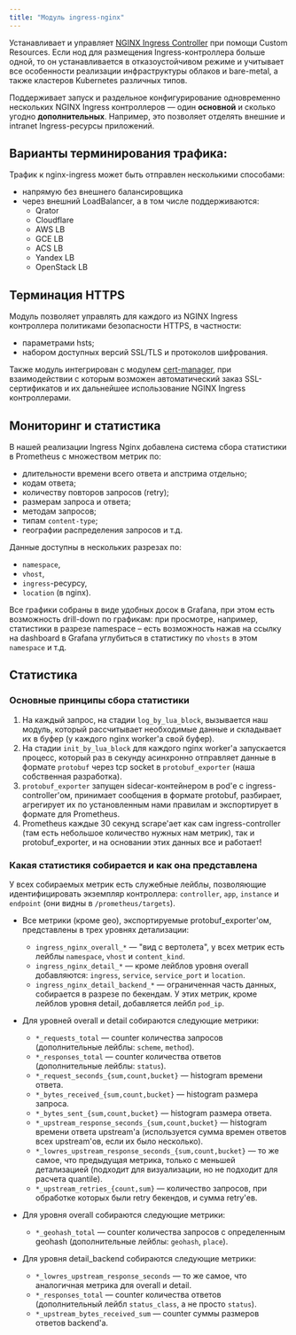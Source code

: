 ```yaml
---
title: "Модуль ingress-nginx"
---
```


Устанавливает и управляет [NGINX Ingress Controller](https://github.com/kubernetes/ingress-nginx) при помощи Custom Resources. Если нод для размещения Ingress-контроллера больше одной, то он устанавливается в отказоустойчивом режиме и учитывает все особенности реализации инфраструктуры облаков и bare-metal, а также кластеров Kubernetes различных типов.

Поддерживает запуск и раздельное конфигурирование одновременно нескольких NGINX Ingress контроллеров — один **основной** и сколько угодно **дополнительных**. Например, это позволяет отделять внешние и intranet Ingress-ресурсы приложений.

## Варианты терминирования трафика:
Трафик к nginx-ingress может быть отправлен несколькими способами:
- напрямую без внешнего балансировщика
- через внешний LoadBalancer, а в том числе поддерживаются:
  - Qrator
  - Cloudflare
  - AWS LB
  - GCE LB
  - ACS LB
  - Yandex LB
  - OpenStack LB

## Терминация HTTPS
Модуль позволяет управлять для каждого из NGINX Ingress контроллера политиками безопасности HTTPS, в частности:
- параметрами hsts;
- набором доступных версий SSL/TLS и протоколов шифрования.

Также модуль интегрирован с модулем [cert-manager](/modules/101-cert-manager/), при взаимодействии с которым возможен автоматический заказ SSL-сертификатов и их дальнейшее использование NGINX Ingress контроллерaми.

## Мониторинг и статистика
В нашей реализации Ingress Nginx добавлена система сбора статистики в Prometheus с множеством метрик по:
- длительности времени всего ответа и апстрима отдельно;
- кодам ответа;
- количеству повторов запросов (retry);
- размерам запроса и ответа;
- методам запросов;
- типам `content-type`;
- географии распределения запросов и т.д.

Данные доступны в нескольких разрезах по:
- `namespace`,
- `vhost`,
- `ingress`-ресурсу,
- `location` (в nginx).

Все графики собраны в виде удобных досок в Grafana, при этом есть возможность drill-down по графикам: при просмотре, например, статистики в разрезе namespace – есть возможность нажав на ссылку на dashboard в Grafana углубиться в статистику по `vhosts` в этом `namespace` и т.д.

## Статистика

### Основные принципы сбора статистики

1. На каждый запрос, на стадии `log_by_lua_block`, вызывается наш модуль, который рассчитывает необходимые данные и складывает их в буфер (у каждого nginx worker'а свой буфер).
2. На стадии `init_by_lua_block` для каждого nginx worker'а запускается процесс, который раз в секунду асинхронно отправляет данные в формате `protobuf` через tcp socket в `protobuf_exporter` (наша собственная разработка). 
3. `protobuf_exporter` запущен sidecar-контейнером в pod'е с ingress-controller'ом, принимает сообщения в формате protobuf, разбирает, агрегирует их по установленным нами правилам и экспортирует в формате для Prometheus.
4. Prometheus каждые 30 секунд scrape'ает как сам ingress-controller (там есть небольшое количество нужных нам метрик), так и protobuf_exporter, и на основании этих данных все и работает!

### Какая статистикя собирается и как она представлена

У всех собираемых метрик есть служебные лейблы, позволяющие идентифицировать экземпляр контроллера: `controller`, `app`, `instance` и `endpoint` (они видны в `/prometheus/targets`).

* Все метрики (кроме geo), экспортируемые protobuf_exporter'ом, представлены в трех уровнях детализации:
    * `ingress_nginx_overall_*` — "вид с вертолета", у всех метрик есть лейблы `namespace`, `vhost` и `content_kind`.
    * `ingress_nginx_detail_*` — кроме лейблов уровня overall добавляются: `ingress`, `service`, `service_port` и `location`.
    * `ingress_nginx_detail_backend_*` — ограниченная часть данных, собирается в разрезе по бекендам. У этих метрик, кроме лейблов уровня detail, добавляется лейбл `pod_ip`.

* Для уровней overall и detail собираются следующие метрики:
    * `*_requests_total` — counter количества запросов (дополнительные лейблы: `scheme`, `method`).
    * `*_responses_total` — counter количества ответов (дополнительные лейблы: `status`).
    * `*_request_seconds_{sum,count,bucket}` — histogram времени ответа.
    * `*_bytes_received_{sum,count,bucket}` — histogram размера запроса.
    * `*_bytes_sent_{sum,count,bucket}` — histogram размера ответа.
    * `*_upstream_response_seconds_{sum,count,bucket}` — histogram времени ответа upstream'а (используется сумма времен ответов всех upstream'ов, если их было несколько).
    * `*_lowres_upstream_response_seconds_{sum,count,bucket}` — то же самое, что предыдущая метрика, только с меньшей детализацией (подходит для визуализации, но не подходит для расчета quantile).
    * `*_upstream_retries_{count,sum}` — количество запросов, при обработке которых были retry бекендов, и сумма retry'ев.

* Для уровня overall собираются следующие метрики:
    * `*_geohash_total` — counter количества запросов с определенным geohash (дополнительные лейблы: `geohash`, `place`).

* Для уровня detail_backend собираются следующие метрики:
    * `*_lowres_upstream_response_seconds` — то же самое, что аналогичная метрика для overall и detail.
    * `*_responses_total` — counter количества ответов (дополнительный лейбл `status_class`, а не просто `status`).
    *  `*_upstream_bytes_received_sum` — counter суммы размеров ответов backend'а.
